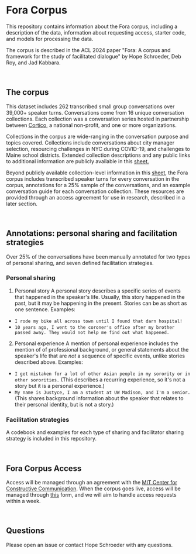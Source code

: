 # Fora Corpus

This repository contains information about the Fora corpus, including a description of the data, information about requesting access, starter code, and models for processing the data.

The corpus is described in the ACL 2024 paper "Fora: A corpus and framework for the study of facilitated dialogue" by Hope Schroeder, Deb Roy, and Jad Kabbara.

<br>

## The corpus

This dataset includes 262 transcribed small group conversations over 39,000+ speaker turns.
Conversations come from 16 unique conversation collections. Each collection was a conversation series hosted in partnership between [Cortico](https://cortico.ai/), a national non-profit, and one or more organizations. 

Collections in the corpus are wide-ranging in the conversation purpose and topics covered. Collections include conversations about city manager selection, resourcing challenges in NYC during COVID-19, and challenges to Maine school districts.
Extended collection descriptions and any public links to additional information are publicly available in this [sheet.](https://github.com/schropes/fora-corpus/blob/main/Fora%20corpus%20-%20collection%20information.csv)

Beyond publicly available collection-level information in this [sheet](https://github.com/schropes/fora-corpus/blob/main/Fora%20corpus%20-%20collection%20information.csv), the Fora corpus includes transcribed speaker turns for every conversation in the corpus, annotations for a 25% sample of the conversations, and an example conversation guide for each conversation collection. These resources are provided through an access agreement for use in research, described in a later section.

<br>

## Annotations: personal sharing and facilitation strategies

Over 25% of the conversations have been manually annotated for two types of personal sharing, and seven defined facilitation strategies.

### Personal sharing
1. Personal story
A personal story describes a specific series of events that happened in the speaker's life. Usually, this story happened in the past, but it may be happening in the present. Stories can be as short as one sentence.
Examples:
* `I rode my bike all across town until I found that darn hospital!`
* `10 years ago, I went to the coroner's office after my brother passed away. They would not help me find out what happened.`
2. Personal experience
A mention of personal experience includes the mention of of professional background, or general statements about the speaker's life that are *not* a sequence of specific events, unlike stories described above.
Examples:
* `I get mistaken for a lot of other Asian people in my sorority or in other sororities.` (This describes a recurring experience, so it's not a story but it is a personal experience.)
* `My name is Justyce, I am a student at UW Madison, and I'm a senior.` (This shares background information about the speaker that relates to their personal identity, but is not a story.)


### Facilitation strategies

A codebook and examples for each type of sharing and facilitator sharing strategy is included in this repository.

<br>

## Fora Corpus Access

Access will be managed through an agreement with the [MIT Center for Constructive Communication](https://www.ccc.mit.edu/). When the corpus goes live, access will be managed through [this](https://docs.google.com/forms/d/e/1FAIpQLSf3o8RqPcE_cxcvQ5Zfm5MC4KrlSa3JHxtYrUFZb5FjkLMEBg/viewform?usp=sf_link) form, and we will aim to handle access requests within a week. 

<br>


## Questions

Please open an issue or contact Hope Schroeder with any questions.
